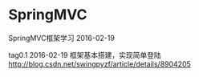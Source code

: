 # SpringMVC
SpringMVC框架学习 2016-02-19

tag0.1 2016-02-19 框架基本搭建，实现简单登陆  http://blog.csdn.net/swingpyzf/article/details/8904205
